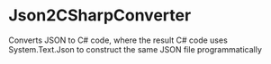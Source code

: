 # Json2CSharpConverter
Converts JSON to C# code, where the result C# code uses System.Text.Json to construct the same JSON file programmatically
